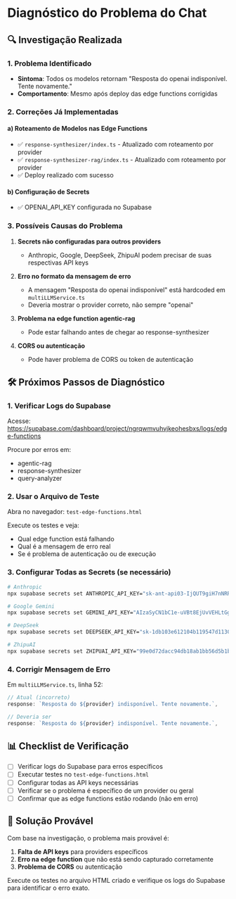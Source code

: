 # Diagnóstico do Problema do Chat

## 🔍 Investigação Realizada

### 1. Problema Identificado
- **Sintoma**: Todos os modelos retornam "Resposta do openai indisponível. Tente novamente."
- **Comportamento**: Mesmo após deploy das edge functions corrigidas

### 2. Correções Já Implementadas

#### a) Roteamento de Modelos nas Edge Functions
- ✅ `response-synthesizer/index.ts` - Atualizado com roteamento por provider
- ✅ `response-synthesizer-rag/index.ts` - Atualizado com roteamento por provider
- ✅ Deploy realizado com sucesso

#### b) Configuração de Secrets
- ✅ OPENAI_API_KEY configurada no Supabase

### 3. Possíveis Causas do Problema

1. **Secrets não configuradas para outros providers**
   - Anthropic, Google, DeepSeek, ZhipuAI podem precisar de suas respectivas API keys

2. **Erro no formato da mensagem de erro**
   - A mensagem "Resposta do openai indisponível" está hardcoded em `multiLLMService.ts`
   - Deveria mostrar o provider correto, não sempre "openai"

3. **Problema na edge function agentic-rag**
   - Pode estar falhando antes de chegar ao response-synthesizer

4. **CORS ou autenticação**
   - Pode haver problema de CORS ou token de autenticação

## 🛠️ Próximos Passos de Diagnóstico

### 1. Verificar Logs do Supabase
Acesse: https://supabase.com/dashboard/project/ngrqwmvuhvjkeohesbxs/logs/edge-functions

Procure por erros em:
- agentic-rag
- response-synthesizer
- query-analyzer

### 2. Usar o Arquivo de Teste
Abra no navegador: `test-edge-functions.html`

Execute os testes e veja:
- Qual edge function está falhando
- Qual é a mensagem de erro real
- Se é problema de autenticação ou de execução

### 3. Configurar Todas as Secrets (se necessário)

```bash
# Anthropic
npx supabase secrets set ANTHROPIC_API_KEY="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" --project-ref ngrqwmvuhvjkeohesbxs

# Google Gemini
npx supabase secrets set GEMINI_API_KEY="AIzaSyCN1bC1e-uVBt8EjUvVEHLtGgCobXoUmZo" --project-ref ngrqwmvuhvjkeohesbxs

# DeepSeek
npx supabase secrets set DEEPSEEK_API_KEY="sk-1db103e612104b119547d1130cc6c06d" --project-ref ngrqwmvuhvjkeohesbxs

# ZhipuAI
npx supabase secrets set ZHIPUAI_API_KEY="99e0d72dacc94db18ab1bb56d5b1b2aa.AGKfhwZQVe7Ki8IO" --project-ref ngrqwmvuhvjkeohesbxs
```

### 4. Corrigir Mensagem de Erro

Em `multiLLMService.ts`, linha 52:
```typescript
// Atual (incorreto)
response: `Resposta do ${provider} indisponível. Tente novamente.`,

// Deveria ser
response: `Resposta do ${provider} indisponível. Tente novamente.`,
```

## 📊 Checklist de Verificação

- [ ] Verificar logs do Supabase para erros específicos
- [ ] Executar testes no `test-edge-functions.html`
- [ ] Configurar todas as API keys necessárias
- [ ] Verificar se o problema é específico de um provider ou geral
- [ ] Confirmar que as edge functions estão rodando (não em erro)

## 🎯 Solução Provável

Com base na investigação, o problema mais provável é:

1. **Falta de API keys** para providers específicos
2. **Erro na edge function** que não está sendo capturado corretamente
3. **Problema de CORS** ou autenticação

Execute os testes no arquivo HTML criado e verifique os logs do Supabase para identificar o erro exato.